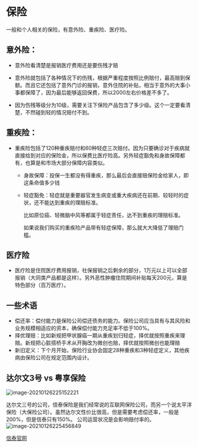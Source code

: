 # 保险

一般和个人相关的保险，有意外险、重疾险、医疗险。

## 意外险：

- 意外险看清楚是报销医疗费用还是要伤残才赔

- 意外险就包括了各种情况下的伤残，根据严重程度按照比例赔付，最高赔到保额。而且它还包括了意外门诊的报销，意外住院的补贴，相当于意外的大事小事都保障了，因为最后能够返回保费，所以2000左右价格差不多了。
- 因为伤残等级分为10级，需要关注下保险产品包含了多少级。这个一定要看清楚，不然碰到轻的情况赔付不到。

## 重疾险：

- 重疾险包括了120种重疾赔付和60种轻症三次赔付。因为只要确诊对于疾病就直接给到对应的保险金，所以保费比医疗险高。另外轻症豁免和身故保障都有，也算是和市场大部分保障内容类似。

  - 身故保障：投保一生都没有得重疾，那么最后会直接赔保险金给家人，即这条命值多少钱

  - 轻症豁免：轻症就是重要器官发生病变或重大疾病还在前期、较轻时的症状，还不能达到重疾的理赔标准。

    比如原位癌、轻微脑中风等都属于轻症责任，达不到重疾的理赔标准。

    如果说我们购买的重疾险产品带有轻症保障，那么就大大降低了理赔门槛。



## 医疗险

- 医疗险是住院医疗费用报销，社保报销之后剩余的部分，1万元以上可以全部报销（大同类产品都是这样）。另外恶性肿瘤住院期间补贴每天200元，算是特色部分（百万医疗）。

## 一些术语
- 偿还率：偿付能力是保险公司偿还债务的能力。保险公司应当具有与其风险和业务规模相适应的资本，确保偿付能力充足率不低于100%。
- 择优理赔：比如新规把甲状腺癌一期从重疾划归轻症，择优就按照重疾来理赔。新规把心脏搭桥手术从开胸改为微创也赔，择优就按照微创也能理赔
- 新旧定义：下个月开始，保险行业协会固定28种重疾和3种轻症定义，其他疾病由保险公司在规定范围内设计。

## 达尔文3号 vs 粤享保险
![image-20210126225152221](https://i.loli.net/2021/01/26/9L842OTouZFhneH.png)

达尔文三号的公司，信泰保险是我们经常说的互联网保险公司，而另一个说太平洋保险（大保险公司）。虽然达尔文性价比很高，但是需要考虑偿还率，一般是200%，但是信泰只有150%。 公司运营状况是会影响赔付率的。
![image-20210126225456849](https://i.loli.net/2021/01/26/UizSCnv13Wpld4g.png)

[信泰官网](http://www.xintai.com/web/info/specialInfo/solvencyReport/periodicDisclosure/index.jsp)



